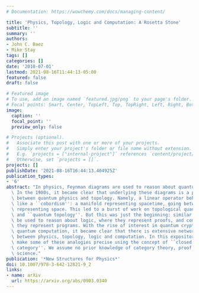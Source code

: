 ```yaml
---
# Documentation: https://wowchemy.com/docs/managing-content/

title: 'Physics, Topology, Logic and Computation: A Rosetta Stone'
subtitle: ''
summary: ''
authors:
- John C. Baez
- Mike Stay
tags: []
categories: []
date: '2010-07-01'
lastmod: 2021-08-16T11:44:13-05:00
featured: false
draft: false

# Featured image
# To use, add an image named `featured.jpg/png` to your page's folder.
# Focal points: Smart, Center, TopLeft, Top, TopRight, Left, Right, BottomLeft, Bottom, BottomRight.
image:
  caption: ''
  focal_point: ''
  preview_only: false

# Projects (optional).
#   Associate this post with one or more of your projects.
#   Simply enter your project's folder or file name without extension.
#   E.g. `projects = ["internal-project"]` references `content/project/deep-learning/index.md`.
#   Otherwise, set `projects = []`.
projects: []
publishDate: '2021-08-16T16:44:13.404925Z'
publication_types:
- '6'
abstract: "In physics, Feynman diagrams are used to reason about quantum processes.\
  \ In the 1980s, it became clear that underlying these diagrams is a powerful analogy\
  \ between quantum physics and topology. Namely, a linear operator behaves very much\
  \ like a ``cobordism'': a manifold representing spacetime, going between two manifolds\
  \ representing space. This led to a burst of work on topological quantum field theory\
  \ and ``quantum topology''. But this was just the beginning: similar diagrams can\
  \ be used to reason about logic, where they represent proofs, and computation, where\
  \ they represent programs. With the rise of interest in quantum cryptography and\
  \ quantum computation, it became clear that there is extensive network of analogies\
  \ between physics, topology, logic and computation. In this expository paper, we\
  \ make some of these analogies precise using the concept of ``closed symmetric monoidal\
  \ category''. We assume no prior knowledge of category theory, proof theory or computer\
  \ science."
publication: '*New Structures for Physics*'
doi: 10.1007/978-3-642-12821-9_2
links:
- name: arXiv
  url: https://arxiv.org/abs/0903.0340
---
```

